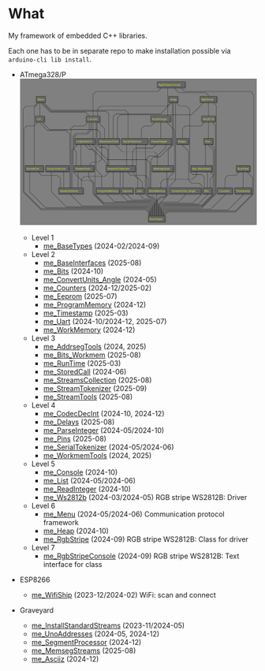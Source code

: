 # What

My framework of embedded C++ libraries.

Each one has to be in separate repo to make installation possible
via `arduino-cli lib install`.

* ATmega328/P
  ![Dependency graph][Dependency graph]
  * Level 1
    * [me_BaseTypes][me_BaseTypes] (2024-02/2024-09)
  * Level 2
    * [me_BaseInterfaces][me_BaseInterfaces] (2025-08)
    * [me_Bits][me_Bits] (2024-10)
    * [me_ConvertUnits_Angle][me_ConvertUnits_Angle] (2024-05)
    * [me_Counters][me_Counters] (2024-12/2025-02)
    * [me_Eeprom][me_Eeprom] (2025-07)
    * [me_ProgramMemory][me_ProgramMemory] (2024-12)
    * [me_Timestamp][me_Timestamp] (2025-03)
    * [me_Uart][me_Uart] (2024-10/2024-12, 2025-07)
    * [me_WorkMemory][me_WorkMemory] (2024-12)
  * Level 3
    * [me_AddrsegTools][me_AddrsegTools] (2024, 2025)
    * [me_Bits_Workmem][me_Bits_Workmem] (2025-08)
    * [me_RunTime][me_RunTime] (2025-03)
    * [me_StoredCall][me_StoredCall] (2024-06)
    * [me_StreamsCollection][me_StreamsCollection] (2025-08)
    * [me_StreamTokenizer][me_StreamTokenizer] (2025-09)
    * [me_StreamTools][me_StreamTools] (2025-08)
  * Level 4
    * [me_CodecDecInt][me_CodecDecInt] (2024-10, 2024-12)
    * [me_Delays][me_Delays] (2025-08)
    * [me_ParseInteger][me_ParseInteger] (2024-05/2024-10)
    * [me_Pins][me_Pins] (2025-08)
    * [me_SerialTokenizer][me_SerialTokenizer] (2024-05/2024-06)
    * [me_WorkmemTools][me_WorkmemTools] (2024, 2025)
  * Level 5
    * [me_Console][me_Console] (2024-10)
    * [me_List][me_List] (2024-05/2024-06)
    * [me_ReadInteger][me_ReadInteger] (2024-10)
    * [me_Ws2812b][me_Ws2812b] (2024-03/2024-05) RGB stripe WS2812B: Driver
  * Level 6
    * [me_Menu][me_Menu] (2024-05/2024-06) Communication protocol framework
    * [me_Heap][me_Heap] (2024-10)
    * [me_RgbStripe][me_RgbStripe] (2024-09) RGB stripe WS2812B: Class for driver
  * Level 7
    * [me_RgbStripeConsole][me_RgbStripeConsole] (2024-09) RGB stripe WS2812B: Text interface for class

* ESP8266
  * [me_WifiShip][me_WifiShip] (2023-12/2024-02) WiFi: scan and connect

* Graveyard
  * [me_InstallStandardStreams][me_InstallStandardStreams] (2023-11/2024-05)
  * [me_UnoAddresses][me_UnoAddresses] (2024-05, 2024-12)
  * [me_SegmentProcessor][me_SegmentProcessor] (2024-12)
  * [me_MemsegStreams][me_MemsegStreams] (2025-08)
  * [me_Asciiz][me_Asciiz] (2024-12)

[Dependency graph]: https://raw.githubusercontent.com/martin-eden/Embedded_Crafts/master/Parts/My%20AVR%20framework.svg

[me_BaseTypes]: https://github.com/martin-eden/Embedded-me_BaseTypes

[me_BaseInterfaces]: https://github.com/martin-eden/Embedded-me_BaseInterfaces
[me_Bits]: https://github.com/martin-eden/Embedded-me_Bits
[me_ConvertUnits_Angle]: https://github.com/martin-eden/Embedded-me_ConvertUnits_Angle
[me_Counters]: https://github.com/martin-eden/Embedded-me_Counters
[me_Eeprom]: https://github.com/martin-eden/Embedded-me_Eeprom
[me_ProgramMemory]: https://github.com/martin-eden/Embedded-me_ProgramMemory
[me_Timestamp]: https://github.com/martin-eden/Embedded-me_Timestamp
[me_Uart]: https://github.com/martin-eden/Embedded-me_Uart
[me_WorkMemory]: https://github.com/martin-eden/Embedded-me_WorkMemory

[me_AddrsegTools]: https://github.com/martin-eden/Embedded-me_AddrsegTools
[me_Bits_Workmem]: https://github.com/martin-eden/Embedded-me_Bits_Workmem
[me_RunTime]: https://github.com/martin-eden/Embedded-me_RunTime
[me_StoredCall]: https://github.com/martin-eden/Embedded-me_StoredCall
[me_StreamTokenizer]: https://github.com/martin-eden/Embedded-me_StreamTokenizer
[me_StreamsCollection]: https://github.com/martin-eden/Embedded-me_StreamsCollection
[me_StreamTools]: https://github.com/martin-eden/Embedded-me_StreamTools

[me_CodecDecInt]: https://github.com/martin-eden/Embedded-me_CodecDecInt
[me_Delays]: https://github.com/martin-eden/Embedded-me_Delays
[me_ParseInteger]: https://github.com/martin-eden/Embedded-me_ParseInteger
[me_Pins]: https://github.com/martin-eden/Embedded-me_Pins
[me_SerialTokenizer]: https://github.com/martin-eden/Embedded-me_SerialTokenizer
[me_WorkmemTools]: https://github.com/martin-eden/Embedded-me_WorkmemTools

[me_Console]: https://github.com/martin-eden/Embedded-me_Console
[me_List]: https://github.com/martin-eden/Embedded-me_List
[me_ReadInteger]: https://github.com/martin-eden/Embedded-me_ReadInteger
[me_Ws2812b]: https://github.com/martin-eden/Embedded-me_Ws2812b

[me_Heap]: https://github.com/martin-eden/Embedded-me_Heap
[me_Menu]: https://github.com/martin-eden/Embedded-me_Menu
[me_RgbStripe]: https://github.com/martin-eden/Embedded-me_RgbStripe

[me_RgbStripeConsole]: https://github.com/martin-eden/Embedded-me_RgbStripeConsole

[me_WifiShip]: https://github.com/martin-eden/Embedded-me_WifiShip

[me_InstallStandardStreams]: https://github.com/martin-eden/Embedded-me_InstallStandardStreams
[me_UnoAddresses]: https://github.com/martin-eden/Embedded-me_UnoAddresses
[me_SegmentProcessor]: https://github.com/martin-eden/Embedded-me_SegmentProcessor
[me_MemsegStreams]: https://github.com/martin-eden/Embedded-me_MemsegStreams
[me_Asciiz]: https://github.com/martin-eden/Embedded-me_Asciiz
